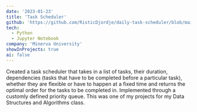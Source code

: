 ```yaml
---
date: '2023-01-23'
title: 'Task Scheduler'
github: 'https://github.com/RisticDjordje/daily-task-scheduler/blob/main/task-scheduler.ipynb'
tech:
  - Python
  - Jupyter Notebook
company: 'Minerva University'
showInProjects: true
ai: false
---
```


Created a task scheduler that takes in a list of tasks, their duration, dependencies (tasks that have to be completed before a particular task), whether they are flexible or have to happen at a fixed time and returns the optimal order for the tasks to be completed in. Implemented through a customly defined priority queue. This was one of my projects for my Data Structures and Algorithms class.
